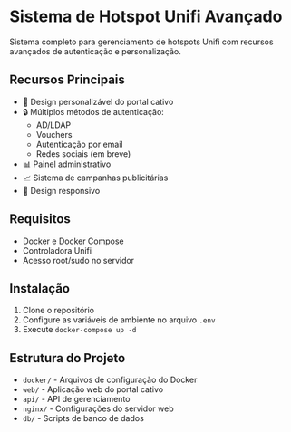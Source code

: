 # Sistema de Hotspot Unifi Avançado

Sistema completo para gerenciamento de hotspots Unifi com recursos avançados de autenticação e personalização.

## Recursos Principais

- 🎨 Design personalizável do portal cativo
- 🔒 Múltiplos métodos de autenticação:
  - AD/LDAP
  - Vouchers
  - Autenticação por email
  - Redes sociais (em breve)
- 📊 Painel administrativo
- 📈 Sistema de campanhas publicitárias
- 📱 Design responsivo

## Requisitos

- Docker e Docker Compose
- Controladora Unifi
- Acesso root/sudo no servidor

## Instalação

1. Clone o repositório
2. Configure as variáveis de ambiente no arquivo `.env`
3. Execute `docker-compose up -d`

## Estrutura do Projeto

- `docker/` - Arquivos de configuração do Docker
- `web/` - Aplicação web do portal cativo
- `api/` - API de gerenciamento
- `nginx/` - Configurações do servidor web
- `db/` - Scripts de banco de dados

